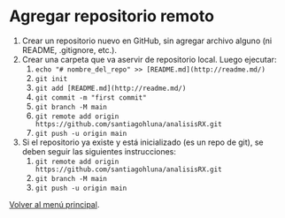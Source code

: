 # Agregar repositorio remoto

1. Crear un repositorio nuevo en GitHub, sin agregar archivo alguno (ni README, .gitignore, etc.).
2. Crear una carpeta que va aservir de repositorio local. Luego ejecutar:
    1. `echo "# nombre_del_repo" >> [README.md](http://readme.md/)`
    2. `git init`
    3. `git add [README.md](http://readme.md/)`
    4. `git commit -m "first commit"`
    5. `git branch -M main`
    6. `git remote add origin https://github.com/santiagohluna/analisisRX.git`
    7. `git push -u origin main`
3. Si el repositorio ya existe y está inicializado (es un repo de git), se deben seguir las siguientes instrucciones:
    1. `git remote add origin https://github.com/santiagohluna/analisisRX.git`
    2. `git branch -M main`
    3. `git push -u origin main`

[Volver al menú principal](instructivos.md).
